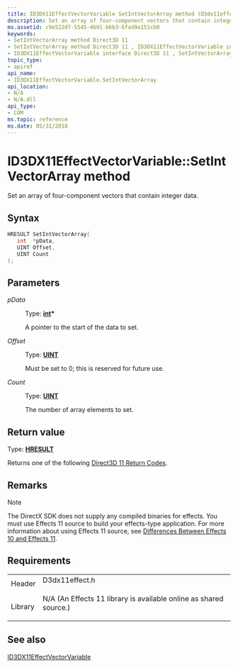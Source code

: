 ```yaml
---
title: ID3DX11EffectVectorVariable SetIntVectorArray method (D3dx11effect.h)
description: Set an array of four-component vectors that contain integer data.
ms.assetid: c9e522d7-5545-4b91-b6b3-6fad9a151cb0
keywords:
- SetIntVectorArray method Direct3D 11
- SetIntVectorArray method Direct3D 11 , ID3DX11EffectVectorVariable interface
- ID3DX11EffectVectorVariable interface Direct3D 11 , SetIntVectorArray method
topic_type:
- apiref
api_name:
- ID3DX11EffectVectorVariable.SetIntVectorArray
api_location:
- N/A
- N/A.dll
api_type:
- COM
ms.topic: reference
ms.date: 05/31/2018
---
```


# ID3DX11EffectVectorVariable::SetIntVectorArray method

Set an array of four-component vectors that contain integer data.

## Syntax


```C++
HRESULT SetIntVectorArray(
   int  *pData,
   UINT Offset,
   UINT Count
);
```



## Parameters

<dl> <dt>

*pData* 
</dt> <dd>

Type: **[**int**](/windows/desktop/WinProg/windows-data-types)\***

A pointer to the start of the data to set.

</dd> <dt>

*Offset* 
</dt> <dd>

Type: **[**UINT**](/windows/desktop/WinProg/windows-data-types)**

Must be set to 0; this is reserved for future use.

</dd> <dt>

*Count* 
</dt> <dd>

Type: **[**UINT**](/windows/desktop/WinProg/windows-data-types)**

The number of array elements to set.

</dd> </dl>

## Return value

Type: **[**HRESULT**](https://msdn.microsoft.com/library/Bb401631(v=MSDN.10).aspx)**

Returns one of the following [Direct3D 11 Return Codes](d3d11-graphics-reference-returnvalues.md).

## Remarks

> [!Note]  
> The DirectX SDK does not supply any compiled binaries for effects. You must use Effects 11 source to build your effects-type application. For more information about using Effects 11 source, see [Differences Between Effects 10 and Effects 11](d3d11-graphics-programming-guide-effects-differences.md).

 

## Requirements



|                    |                                                                                                                                              |
|--------------------|----------------------------------------------------------------------------------------------------------------------------------------------|
| Header<br/>  | <dl> <dt>D3dx11effect.h</dt> </dl>                                                    |
| Library<br/> | <dl> <dt>N/A (An Effects 11 library is available online as shared source.)</dt> </dl> |



## See also

<dl> <dt>

[ID3DX11EffectVectorVariable](id3dx11effectvectorvariable.md)
</dt> </dl>

 

